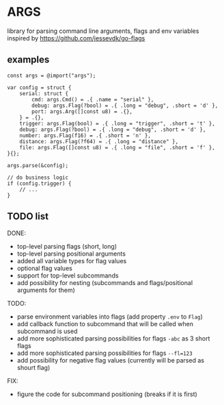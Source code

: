 # ARGS
library for parsing command line arguments, flags and env variables  
inspired by https://github.com/jessevdk/go-flags  

## examples
```zig
const args = @import("args");

var config = struct {
    serial: struct {
        cmd: args.Cmd() = .{ .name = "serial" },
        debug: args.Flag(?bool) = .{ .long = "debug", .short = 'd' },
        port: args.Arg([]const u8) = .{},
    } = .{},
    trigger: args.Flag(bool) = .{ .long = "trigger", .short = 't' },
    debug: args.Flag(?bool) = .{ .long = "debug", .short = 'd' },
    number: args.Flag(f16) = .{ .short = 'n' },
    distance: args.Flag(?f64) = .{ .long = "distance" },
    file: args.Flag([]const u8) = .{ .long = "file", .short = 'f' },
}{};

args.parse(&config);

// do business logic
if (config.trigger) {
    // ...
}

```

## TODO list
DONE:
- top-level parsing flags (short, long)
- top-level parsing positional arguments
- added all variable types for flag values
- optional flag values
- support for top-level subcommands
- add possibility for nesting (subcommands and flags/positional arguments for them)

TODO:
- parse environment variables into flags (add property `.env` to `Flag`)
- add callback function to subcommand that will be called when subcommand is used
- add more sophisticated parsing possibilities for flags `-abc` as 3 short flags
- add more sophisticated parsing possibilities for flags `--fl=123`
- add possibility for negative flag values (currently will be parsed as shourt flag)

FIX:
- figure the code for subcommand positioning (breaks if it is first)
